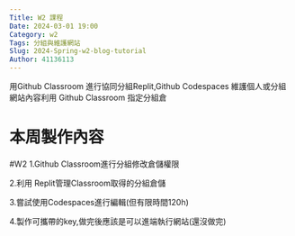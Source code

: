 ```yaml
---
Title: W2 課程
Date: 2024-03-01 19:00
Category: w2
Tags: 分組與維護網站
Slug: 2024-Spring-w2-blog-tutorial
Author: 41136113
---
```


用Github Classroom 進行協同分組Replit,Github Codespaces 維護個人或分組網站內容利用 Github Classroom 指定分組倉

<!-- PELICAN_END_SUMMARY -->

# 本周製作內容
#W2
1.Github Classroom進行分組修改倉儲權限

2.利用 Replit管理Classroom取得的分組倉儲

3.嘗試使用Codespaces進行編輯(但有限時間120h)

4.製作可攜帶的key,做完後應該是可以進端執行網站(還沒做完)


